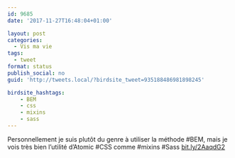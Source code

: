 ```yaml
---
id: 9685
date: '2017-11-27T16:48:04+01:00'

layout: post
categories:
  - Vis ma vie
tags:
  - tweet
format: status
publish_social: no
guid: 'http://tweets.local/?birdsite_tweet=935188486981898245'

birdsite_hashtags:
    - BEM
    - css
    - mixins
    - sass
---
```


Personnellement je suis plutôt du genre à utiliser la méthode #BEM, mais je vois très bien l’utilité d’Atomic #CSS comme #mixins #Sass [bit.ly/2AaqdG2](http://bit.ly/2AaqdG2)